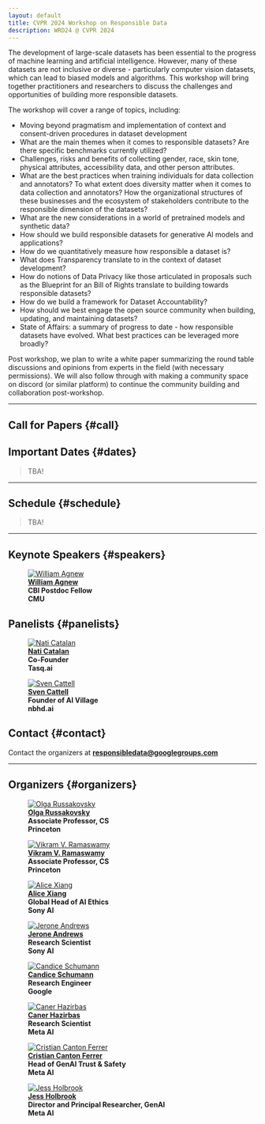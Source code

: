 ```yaml
---
layout: default
title: CVPR 2024 Workshop on Responsible Data
description: WRD24 @ CVPR 2024
---
```

The development of large-scale datasets has been essential to the progress of machine learning and artificial intelligence. However, many of these datasets are not inclusive or diverse - particularly computer vision datasets, which can lead to biased models and algorithms. This workshop will bring together practitioners and researchers to discuss the challenges and opportunities of building more responsible datasets.

The workshop will cover a range of topics, including:

+ Moving beyond pragmatism and implementation of context and consent-driven procedures in dataset development
+ What are the main themes when it comes to responsible datasets? Are there specific benchmarks currently utilized?
+ Challenges, risks and benefits of collecting gender, race, skin tone, physical attributes, accessibility data, and other person attributes.
+ What are the best practices when training individuals for data collection and annotators? To what extent does diversity matter when it comes to data collection and annotators? How the organizational structures of these businesses and the ecosystem of stakeholders contribute to the responsible dimension of the datasets?
+ What are the new considerations in a world of pretrained models and synthetic data?
+ How should we build responsible datasets for generative AI models and applications?
+ How do we quantitatively measure how responsible a dataset is?
+ What does Transparency translate to in the context of dataset development?
+ How do notions of Data Privacy like those articulated in proposals such as the Blueprint for an Bill of Rights translate to building towards responsible datasets?
+ How do we build a framework for Dataset Accountability?
+ How should we best engage the open source community when building, updating, and maintaining datasets?
+ State of Affairs: a summary of progress to date - how responsible datasets have evolved. What best practices can be leveraged more broadly?

Post workshop, we plan to write a white paper summarizing the round table discussions and opinions from experts in the field (with necessary permissions). We will also follow through with making a community space on discord (or similar platform) to continue the community building and collaboration post-workshop.

---
## **Call for Papers** {#call}

## **Important Dates** {#dates}
> TBA!

---

## **Schedule** {#schedule}
> TBA!

---

## **Keynote Speakers** {#speakers}
<div class="container">
<figure>
    <a href="https://sites.google.com/cs.washington.edu/william-agnew/home">
    <img class="img-author" src="assets/imgs/authors/cvpr2024/WilliamAgnew.jpeg" alt="William Agnew"/></a>
    <b><br><a href="https://sites.google.com/cs.washington.edu/william-agnew/home">William Agnew</a>
    <br>CBI Postdoc Fellow<br>CMU</b>
</figure>
</div>

## **Panelists** {#panelists}
<div class="container">
<figure>
    <a href="https://www.linkedin.com/in/naticatalan/">
    <img class="img-author" src="assets/imgs/authors/cvpr2024/NatiCatalan.jpeg" alt="Nati Catalan"/></a>
    <b><br><a href="https://www.linkedin.com/in/naticatalan/">Nati Catalan</a>
    <br>Co-Founder<br>Tasq.ai</b>
</figure>

<figure>
    <a href="https://www.linkedin.com/in/sven-cattell-5748a311/">
    <img class="img-author" src="assets/imgs/authors/cvpr2024/SvenCattell.jpeg" alt="Sven Cattell"/></a>
    <b><br><a href="https://www.linkedin.com/in/sven-cattell-5748a311/">Sven Cattell</a>
    <br>Founder of AI Village<br>nbhd.ai</b>
</figure>
</div>

## **Contact** {#contact}
Contact the organizers at **[responsibledata@googlegroups.com](mailto:responsibledata@googlegroups.com)**

---
## **Organizers** {#organizers}
<div class="container">
<figure>
    <a href="https://www.cs.princeton.edu/~olgarus/">
    <img class="img-author" src="assets/imgs/authors/cvpr2024/OlgaRussakovsky_highres.jpeg" alt="Olga Russakovsky"/></a>
    <b><br><a href="https://www.cs.princeton.edu/~olgarus/">Olga Russakovsky</a>
    <br>Associate Professor, CS  <br> Princeton</b>
</figure>

<figure>
    <a href="https://www.cs.princeton.edu/~vr23/">
    <img class="img-author" src="assets/imgs/authors/cvpr2024/VikramVRamaswamy.jpeg" alt="Vikram V. Ramaswamy"/></a>
    <b><br><a href="https://www.cs.princeton.edu/~vr23/">Vikram V. Ramaswamy</a>
    <br>Associate Professor, CS  <br> Princeton</b>
</figure>

<figure>
    <a href="https://ai.sony/people/Alice-Xiang/">
    <img class="img-author" src="assets/imgs/authors/cvpr2024/AliceXiang.jpeg" alt="Alice Xiang"/></a>
    <b><br><a href="https://ai.sony/people/Alice-Xiang/">Alice Xiang</a>
    <br>Global Head of AI Ethics<br>Sony AI</b>
</figure>

<figure>
    <a href="https://ai.sony/people/Jerone-Andrews/">
    <img class="img-author" src="assets/imgs/authors/cvpr2024/JeroneAndrews.jpeg" alt="Jerone Andrews"/></a>
    <b><br><a href="https://ai.sony/people/Jerone-Andrews/">Jerone Andrews</a>
    <br>Research Scientist<br>Sony AI</b>
</figure>

<figure>
    <a href="https://www.linkedin.com/in/candice-schumann-08711792/">
    <img class="img-author" src="assets/imgs/authors/cvpr2024/CandiceSchumann.jpeg" alt="Candice Schumann"/></a>
    <b><br><a href="https://www.linkedin.com/in/candice-schumann-08711792/">Candice Schumann</a>
    <br>Research Engineer<br>Google</b>
</figure>



<figure>
    <a href="https://hazirbas.com/">
    <img class="img-author" src="assets/imgs/authors/cvpr2024/CanerHazirbas.jpeg" alt="Caner Hazirbas"/></a>
    <b><br><a href="https://hazirbas.com/">Caner Hazirbas</a>
    <br>Research Scientist<br>Meta AI</b>
</figure>

<figure>
    <a href="https://cristiancanton.github.io/">
    <img class="img-author" src="assets/imgs/authors/cvpr2024/CristianCantonFerrer.jpeg" alt="Cristian Canton Ferrer"/></a>
    <b><br><a href="https://cristiancanton.github.io/">Cristian Canton Ferrer</a>
    <br>Head of GenAI Trust & Safety<br>Meta AI</b>
</figure>

<figure>
    <a href="https://www.linkedin.com/in/jessholbrook/">
    <img class="img-author" src="assets/imgs/authors/cvpr2024/JessHolbrook.jpeg" alt="Jess Holbrook"/></a>
    <b><br><a href="https://www.linkedin.com/in/jessholbrook/">Jess Holbrook</a>
    <br>Director and Principal Researcher, GenAI<br>Meta AI</b>
</figure>
</div>
